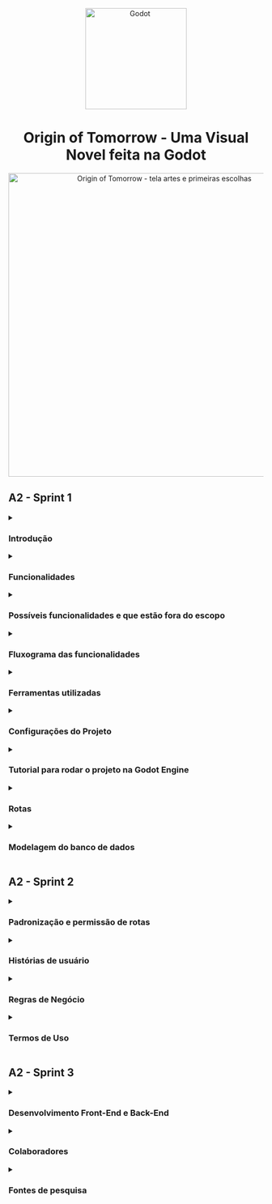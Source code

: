 <p align="center">
	<img width="200" alt="Godot" src="https://upload.wikimedia.org/wikipedia/commons/thumb/6/6a/Godot_icon.svg/2048px-Godot_icon.svg.png">
</p>

<h1 align="center">Origin of Tomorrow - Uma Visual Novel feita na Godot</h1>

<p align="center">
	<img width="600" 
		alt="Origin of Tomorrow - tela artes e primeiras escolhas"
		src="https://i.imgur.com/wADTXCi.png">
</p>

## A2 - Sprint 1

<details> 
	<summary><h3>Introdução</h3></summary>

<p>Projeto realizado como parte da grade curricular da disciplina de Engenharia de Conhecimento, ministrado no curso de <a href="https://to.catolica.edu.br/portal/curso/engenharia-de-software/">Engenharia de Software</a> do <a href="https://to.catolica.edu.br">Centro Universitário Católica do Tocantins</a>.</p>

<p>O principal objetivo do trabalho  é a implementação dos conceitos de Banco de Dados numa aplicação. No caso do nosso grupo, escolhemos fazer a implementação a partir de um jogo de texto Visual Novel, com o objetivo de alimentar o banco de dados com informações do usuário.</p>


<p>Visual novel é um gênero de jogo focado em leituras de textos, cuja suas decisões afetam o rumo da história. O sistema terá como proposta utilizar um sistema de bancos de dados par analisar as decisões dos jogadores para comparar os caminhos traçados por cada um ao decorrer da história.</p>

<p>Como base para o trabalho, partiu-se dos conceitos de interação e escolhas nos adventures criados pela empresa <a href="https://telltale.com/">Telltale Games</a>, responsáveis por jogos como <a href="https://store.steampowered.com/app/1449690/The_Walking_Dead_The_Telltale_Definitive_Series/">The Walking Dead </a>, <a href="https://store.steampowered.com/app/250320/The_Wolf_Among_Us/">The Wolf Among Us</a> e <a href="https://store.steampowered.com/app/498240/Batman__The_Telltale_Series/">The Batman Telltale series</a>.</p>
</details>

<details>
	<summary><h3>Funcionalidades</h3></summary>

<ol>
	<li>Implementação do Firebase como aplicação de gerenciamento de dados e informações emitidas pela aplicação;</li>
	<li>Sistema de diálogo, cujo os jogadores terão a possibilidade de ler a narrativa e as fala dos personagens durante a história por intermédio de uma caixa de diálogo;</li>
	<li>Sistemas de decisões que serão armazenadas no Banco de Dados e mostradas como estátisticas para o jogador ao final do jogo, demonstrando o seu  desempenho e progressão comparadas aos outros jogadores;</li>
	<li>História voltada ao universo dos jogos eletrônicos, tendo alguns mini-games como interação e progresso da história;</li>
	<li>Galeria de pixel-arts dos desenhos criados pelo artista do projeto. Estas artes serão desbloqueadas pelo jogador à medida em que ele vai avançando durante a história;</li>
	<li>Sons e efeitos sonoros para maior imersão do jogador;</li>
	<li>Sistemas de criação de perfis do usuário/jogador, delimitando preferências e escolhas pessoais determinadas que podem aparecer/afetar a história ao decorrer do jogo.</li>
</ol>
</details>

<details>
	<summary><h3>Possíveis funcionalidades e que estão fora do escopo</h3></summary>
<ol>
	<li>Portabilidade da aplicação para dispositivos móveis e consoles de videogame.</li>
	<li>Sub-aplicação móvel para votação. Voltada para espectadores que estão assistindo a transmissão e estão buscando interação com o streamer favorito.</li>
	<li>Sistemas de criação de perfis do usuário/jogador, delimitando preferências e escolhas pessoais determinadas que podem aparecer/afetar a história ao decorrer do jogo. A implementação da funcionalidade pode ser feita como base a interação proposta no ínicio do jogo Silent Hill Shattered Memories. Check-list da personalidade do jogador, mudando alguns elementos e personagens da história</li>
</ol>
</details>

<details>
	<summary><h3>Fluxograma das funcionalidades</h3></summary>

<p>Primeiro, o jogador terá como tela inicial de registro e login do jogo, fazendo a comunicação entre aplicação e banco de dados/servidor Firebase. Estas informações serão armazenadas no banco de dados, criando uma identificação/chave primária própria. Existe um cenário/interação para verificação se os dados dos usuários estiverem corretos.</p>

<ul>
	<li>Caso o email já esteja cadastrado, o jogador já pode pular para tela de login e digitar os seus dados;</li>
	<ul>
		<li>Se os dados estiverem corretos, vai aparecer uma mensagem de login bem sucedido, avançando para o menu do jogo;</li> 
		<li>Caso os dados não estiverem corretos, vai aparecer uma mensagem de erro do usuário ou senha digitada incorretamente, solicitando novamente a autenticação.</li>
	</ul>
</ul>

<br> 

<p align="center">
	<img width="600"
		alt="Fluxograma da página de login"
		src="https://i.imgur.com/cQPXj1B.png">
		<br>Fluxograma da página de login e senha
</p>

<p>Segundo, o jogador interage com as escolhas estipuladas do jogo. Ao fazer isso, cada uma dessas escolhas terá uma saída  ou rumo diferente para a história. Podem ser diálogos e interações com os personagens diferentes do habitual ou segmento da história. Exemplo: determinado personagem pode morrer ou continuar na narrativa, desempenhando outro papel. Diante disso, cada uma dessas escolhas e caminhos serão armazenadas no banco de Dados, diferenciando cada uma dessas rotas selecionadas pelo jogador. Ao final do jogo, o jogador terá uma tela de estatísticas, comparando o seu desempenho com outros jogadores.</p>
 
<p>Exemplo: </p>

<ul>
	<li>O jogador A traçou o caminho X.</li> 
	<ul>
		<li>Porcentagem de jogadores que seguiram este caminho 56%.</li>
	</ul> 
	<li>Outros jogadores que seguiram o caminho Y.</li>
	<ul>
		<li>Porcentagem: 44%</li>
	</ul>
</ul> 

<p>Vale ressaltar que, as escolhas principais, ao decorrer da trama, serão apresentadas nas estatísticas, para entender como funciona o sistema por parte do jogador e quais interações futuras podem ser possíveis para acessar os outros finais do jogo.</p>

<br>

<p align="center">
	<img width="600"
		alt="Exemplificação do sistema de escolhas do jogo, por intermédio de condicionais/nested condicionais"
		src="https://i.imgur.com/CD905bI.png">
		<br>Exemplificação do sistema de escolhas do jogo
</p>

</details>

<details>
	<summary><h3>Ferramentas utilizadas</h3></summary>

1. [Godot](https://godotengine.org/) é um motor de jogo de código aberto, publicado utilizando a licença MIT e desenvolvido pela sua própria comunidade. Seu design é inovador, utilizando um sistema de nódulos e de cena, dando flexibilidade para o desenvolvedor criar qualquer coisa. Pode ser usada em qualquer plataforma de desenvolvimento moderno, tendo a engine suporte para os sistemas operacionais Linux, MacOs, Windows Android. 

2. [Dialogic](https://github.com/coppolaemilio/dialogic) é uma extensão da Godot responsável em facilitar a adição de diálogos no seu jogo. Ela é uma aplicação feita dentro da própria, tendo como base ferramentas com interface gráfica para organização de diálogos dentro do jogo. 

3. [Krita](https://krita.org/en/) é uma ferramenta de criação de ilustrações, concept art, histórias em quadrinhos, pinturas digitais e animações, também podendo ser usado como um programa de retoques e manipulação de fotografia, conversor de formatos, suportando vários modelos de cores e pintura HDR. 

4. [Firebase](https://firebase.google.com/?hl=pt) é um conjunto de serviços de hospedagem para qualquer tipo de aplicativo. Oferece hospedagem NoSQL e em tempo real de bancos de dados, conteúdo, autenticação social e notificações, ou serviços, como um servidor de comunicação em tempo real.

5. [Fruity Loop Studio](https://www.image-line.com/fl-studio/) é uma estação de trabalho de áudio digital desenvolvido pela empresa belga Image-Line. Atualmente é um dos softwares mais usados em produções musicais no mundo, ficando em 4° lugar com 13.63%. Em 2018 foi considerado o melhor DAW do ano pelo IDMA.

6. [Obs Studio](https://obsproject.com/pt-br/download) é uma suíte de software livre e de código aberto para gravação e transmissão ao vivo. Escrito em C e C++, o OBS fornece captura de fonte e dispositivo em tempo real, composição de cena, codificação, gravação e transmissão. A transmissão de dados é feita principalmente através do RTMP (Real Time Messaging Protocol) e pode ser enviada para qualquer destino de suporte RTMP, incluindo muitas predefinições para sites de streaming, como YouTube, Instagram, Twitch e Facebook.

</details>

<details>
	<summary><h3>Configurações do Projeto</h3></summary>

<p>Origin of Tomorrow pode ser executado em diversos sistemas como Windows, Linux e até mesmo em <strong> navegadores de internet</strong>. </p>

Binários compilados podem ser baixados na página de [releases do GitHub](https://github.com/gabriel-aires09/origintomorow/releases). Necessário apenas descompactar os arquivos e rodar diretamente no sistema. O executável e o arquivo de extensão .pck devem estar localizados no mesmo diretório. Sem isso, o jogo não será executado.

Quanto ao uso da aplicação em <strong>navegadores</strong>, você pode acessar ao jogo por meio deste link: [Github Pages](https://gabriel-aires09.github.io/origintomorow/). Criamos uma branch própria hospedada no Github Pages para acesso e conhecimentos das pessoas que tenham interesse em acessar ao jogo. Todos os novos recursos, mecânicas e funcionalidades serão também atualizadas neste link. Nossa intenção é apresentar nossas ideias, de maneira acessível, para outras pessoas interessadas no projeto.

Os arquivos do código fonte podem ser executados utilizando a própria engine [Godot](https://godotengine.org/). Necessário apenas a [importação dos arquivos do projeto](https://docs.godotengine.org/en/latest/tutorials/editor/project_manager.html#opening-and-importing-projects), abrir e apertar o botão play ao canto da tela da interface gráfica da Godot engine. 

</details>

<details>
	<summary><h3>Tutorial para rodar o projeto na Godot Engine</h3></summary>

Abaixo, o tutorial passo a passo:

Abra o aplicativo da Godot. A primeira inicialização irá pedir para adicionar assets. É opcional, mas recomendamos apertar o botão Cancel/Cancelar.

#### 1. Na tela de gerenciamento de projetos, aperte o botão Import

#### 2. Selecione o arquivo "project.godot" na janela Open a File/Abrir Arquivo

#### 3. Na janela de importar arquivo, selecione a opção Import & Edit

#### 4. Ao canto da tela da Godot Engine, aperte o ícone play.

#### 5. A cena principal será inicializada, juntamente com as demais

https://user-images.githubusercontent.com/90778217/195465148-2cbacfbf-9149-4709-bafb-80ddd5c36f2d.mp4


### Tutorial para rodar o projeto no Visual Studio Code

Caso você tenha interesse em conferir a versão para navegadores e acessar/editar o código fonte, faça o download da versão HTML + Javascript na página de [releases](https://github.com/gabriel-aires09/origintomorow/releases/tag/v0.1b). Baixe o arquivo [Origin_of_Tomorrow_Browser.zip](https://github.com/gabriel-aires09/origintomorow/releases/download/v0.1b/Origin_of_Tomorrow_Browser.zip). Caso tenha interesse em rodar aplicação para verificar as modificações, baixe a extensão Live Server do Visual Studio Code. 

Abaixo, um pequeno tutorial em vídeo de como pode ser feito este procedimento.

https://user-images.githubusercontent.com/90778217/195740843-746e6f9d-6960-4bfd-9436-a5dfde40e185.mp4

</details>


<details> 
	<summary><h3>Rotas</h3></summary>

<p align="left">
	<img width="1506" height="334"
		alt="Fluxograma do Firebase e escolhas do jogo"
		src="https://i.imgur.com/Y1s0nMq.png">
</p>
<p align="center">Fluxograma Geral das funcionalidades da aplicação</p>

Ao acessar o jogo, o jogador irá se deparar com uma tela apresentando as opções de login e cadastro, onde os dados cadastrados pelo usuário serão armazenados no banco de dados em nuvem. O cadastro ocorre dentro do próprio jogo, assim como o login, que quando efetuado, o menu inicial é apresentado, exibindo ao usuário as opções de start, galeria e quit, cuja opção start possui função de iniciar jogo.

Cada escolha a qual o jogador selecionar será armazenada no firebase, sendo enviada novamente ao jogador ao final dos capítulos em forma de estatísticas, juntamente com as outros jogadores, sendo exibidas de forma comparativa. As médias a serem exibidas são geradas através da média de escolhas feitas por todos os jogadores. Quando acessada, a galeria exibe todas as artes do jogo, que são mostradas em forma de listas, sendo armazenadas localmente, cujo desbloqueio de imagens, ocorre através do avanço na história ou rota escolhida. 

Abaixo, as rotas/caminhos de acesso que podem ser acessadas aos jogadores neste primeiro protótipo. Os vídeos são interessantes para exemplificar como o sistemas de escolhas serão desenvolvimentosao decorrer do projeto. A primeira e a segunda escolha muda as interações/diálogos entre personagens, como também os sentimentos expressados entre eles - o avatar da personagem Sabrina muda, podendo ficar triste, feliz ou apático, a depender das escolhas geradas pelo jogador. No futuro, os integrantes pretendem criar uma espécie de sistema de pontos de sentimentos que serão exibidas como estatísticas ao final do jogo, conforme consta ao final do vídeo. 
	
### Rota 1 - Primeira escolha do jogo

https://user-images.githubusercontent.com/90778217/195460870-dfe8cddc-d4d2-4802-9faf-dcbda5428594.mp4


## Rota 2 - Segunda escolha do jogo

https://user-images.githubusercontent.com/90778217/195461271-6ae0ad93-40db-4643-a9cb-fe39b158ae0d.mp4

</details>


<details>
	<summary><h3>Modelagem do banco de dados</h3></summary>

Diante das funcionalidades e sistemas utilizados para o nosso projeto, optamos por um gerenciamento de banco de dados não relacional (NoSQL). Primeiramente, o motivo para utilizar esta estrutura de banco de dados é a sua característica de mutabilidade durante o processo de desenvolvimento da aplicação. Queremos, na medida que surgem novas ideias entre os integrantes do projeto, modificar a manipulação dos dados na nossa aplicação, não necessariamente atendendo uma estrutura pré-definida. Segundo, adotamos o Firebase como aplicação principal para o gerenciamento de dados e informações do nosso jogo. Percebemos que, ao analisar o contexto e, pelo tempo exigido para desenvolvimento da aplicação, o melhor caminho a ser seguido seria a utilização do Firebase, principalmente por causa da facilidade de implementação e praticidade de utilização na nossa aplicação. Terceiro, porque a nossa própria orientadora apresentou como uma das ferramentas que podem ser utilizadas durante o processo de desenvolvimento. :smile:

Abaixo, o modelo lógico estruturado do nosso banco de dados, como também a representação de tabelas do Dialogic repassadas para o RealTime Database e o gerenciamento de emails/cadastros registrados no Firebase para teste da aplicação.

<p align="center">
	  <img width="600"
	       alt="Fluxograma do modelo lógico"
	       src="https://i.imgur.com/HKGmoh8.png">
	       <br>Fluxograma do modelo lógico do banco de dados
</p>

<p align="center">
	<img width="600"
		alt="Representação das escolhas do jogador no Firebase"
		src="https://i.imgur.com/q2L1JAo.jpg"
		<br><br>Representação das escolhas feitas do jogador, mostrando chave primária e os objetos/propriedades definidas. Algumas das escolhas serão armazenadas por aqui.
</p>

<p align="center">
	<img width="600"
		alt="Usuários cadastrados no jogo e registrados no Firebase"
		src="https://i.imgur.com/y7Y2Kz0.png"
		<br><br>Página de autenticação do Firebase, demonstrando os usuários cadastrados e registrados no banco de dados
</p>

<p align="center">
	<img width="600"
		alt="Estrutura da tabela da timeline criada pela Dialogic"
		src="https://i.imgur.com/o8ww56j.png"
		<br><br>Estrutura da tabela do arquivo .json criado pelo Dialogic. 
</p>

</details>

## A2 - Sprint 2

<details>
<summary><h3>Padronização e permissão de rotas</h3></summary>

Não há diferentes tipos de usuários, sendo que as rotas serão igualmente distribuídas. Quando o usuário se registra, seus dados são salvos na nuvem juntamente com um token gerado pelo Firebase, cuja utilização se dará na autenticação de usuário. O jogo apresenta as seguintes rotas: 
### Iniciar
Sendo a primeira rota a qual o usuário utitizará, ele terá acesso ao conteúdo jogável


<h3 align="center">{Main}/{Register{token_criado}}/{Login{token_autenticado}}/{Menu}/{Supercene{dialogic}} </h3>


Após ela, o usuário frequentemente passará pela seguinte rota:


<h3 align="center">{Main}/{Login{token_autenticado}}/{Menu}/{Supercene{dialogic}}</h3>

</details>

<details>
	<summary><h3>Histórias de usuário</h3></summary>

#### US01 - Registro

Eu, como jogador, desejo registrar uma conta no sistema, para que eu possa ter acesso ao jogo.

<strong>Cenário 1: Primeiro registro no jogo</strong>
- Dado que o usuário não tenha uma conta
	- E queira iniciar o jogo
- Quando ele selecionar o opção registro
	- E preenche os dados email, senha, confirmar senha. 
- Então, o sistema retorna uma confirmação
 	- E o jogador é levado para a tela inicial

<strong>Cenário 2: Usuário já cadastrado no sistema</strong>
- Dado que usuário tenha uma conta
	- E queira registrar, utilizando o mesmo login e senha já armazenado no banco de dados da aplicação
- Quando ela tentar registrar no sistema
- Então, vai aparecer uma mensagem de email e usuário já cadastrados no sistema 

<strong>Cenário 3: Domínio de email não reconhecido no sistema</strong>
- Dado que o usuário não tenha uma conta
	- E queira registrar para inicializar/testar o jogo
- Quando selecionar a opção registrar
	- E preencher os dados de email
	- E este domínio de email não ser permitido/reconhecido no sistema de banco de dados
- Então o sistema retorna a seguinte mensagem: domínio de email não reconhecido pelo sistema

<strong>Cenário 4: Senha fraca</strong>
- Dado que o usuário estiver preenchendo os dados do cadastro
	- E a senha possuir menos que seis caracteres
	- OU senha sem caracteres especiais como números, símbolos e letras maiúsculas 
- Quando o usuário apertar o botão de registrar
- Então o sistema retorna um erro
	- E pede para o usuário tentar outra senha novamente

#### US02 - Acesso ao sistema, por meio de login (email) e senha

Eu, como jogador, desejo acessar o sistema, para que eu possa retornar o jogo.

<strong>Cenário 1: Usuário já Registrado no sistema</strong>
- Dado que o usuário estiver cadastrado no sistema
- Quando ele digitar seu email de login
	- E sua senha
- Então,  vai aparecer uma mensagem de login bem sucedido
	- E o usuário irá avançar para o menu do jogo

<strong>Cenário 2: Usuário não registrado no sistema</strong>
- Dado que o usuário não estiver cadastrado no sistema
- Quando ele digitar seu email de login
	- E sua senha
- Então, irá aparecer a mensagem de usuário e senha não cadastrados
	- OU usuário e senha digitados incorretamente


<strong>Cenário 3: Senha incorreta</strong>
- Dado que o usuário tenha uma conta registrada
- Quando ele digita seu login e senha
- E sua senha estiver incorreta
- Então, vai aparecer uma mensagem de login bem sucedido
- E o usuário irá avança para o menu do jogo

#### US03 – Sistema de decisões

Eu, como jogador, desejo escolher que escolhas tomar durante a história, para que possa ver como minhas decisões afetaram a história no geral

<strong>Cenário 1: Escolhas ao decorrer da história</strong>
- Dado que o usuário esteja jogando
	- E apareça duas ou mais opções de escolha
- Quando o jogador seleciona uma das duas opções
- Então, a escolha que o jogador tomou será salva
	- E a história do jogo avança de acordo com a opção escolhida
	- E os elementos e personagens podem mudar, a depender do contexto e escolhas apresentadas na história

<strong>Cenário 2: Escolhas que caracterizam o perfil do jogador</strong>
- Dado que o jogador esteja jogando
	- E tenha preenchido o formulário de perfil do jogo
- Quando o jogador avança ao decorrer da história
- Então, os elementos, tais como cor e nome, serão apresentados nos diálogos
	- E novas interações serão apresentadas

#### US04 - Sistema de relacionamento 

Eu, como desenvolvedor, desejo um sistema de relacionamento e pontuação, para que o jogador tenha maior engajamento com os personagens da história.

<strong>Cenário 1:  Sistemas de pontos positivos entre personagens e jogador</strong>
- Dado que existe um sistema de relacionamento entre o jogador e personagens 
- Quando é escolhida uma interação considerada positiva
- Então aumenta os pontos de amizade/empatia com o personagem
	- E o personagem da interação te ajuda durante a  jornada
	- E estes pontos serão adicionado na tela de estatística ao final do jogo

<strong>Cenário 2: Sistemas de pontos negativos entre personagens e jogador</strong>
- Dado que existe um sistema de relacionamento entre o jogador e personagens 
- Quando é escolhida uma interação considerada negativa
- Então diminui os pontos de amizade/empatia com o personagem
	- E o personagem não te ajuda durante a história
	- OU evita contato/conversa com seu personagem
	- E estes pontos serão adicionado na tela de estatística ao final do jogo

<strong>Cenário 3: Sistema de pontos - personagem fora dos padrões de normalidade</strong>
- Dado que existe um sistema de relacionamento entre o jogador e personagens
- Quando é escolhida uma interação considerada negativa 
	- E o personagem goste deste tipo de tratamento
- Então aumenta os pontos de amizade
	- E o personagem da interação te ajuda durante a  jornada
	- OU evita contato/conversa com seu personagem
	- E estes pontos serão adicionado na tela de estatística ao final do jogo

#### US05 - Menu inicial
Eu, como desenvolvedor, desejo criar um menu inicial, para que o usuário possa navegar no jogo. 

<strong>Cenário 1 - Botão Iniciar</strong>
- Dado que existe um botão iniciar
- Quando o usuário aperta este botão
- Então o jogo irá inicializar para o estado de progresso atual do jogador

<strong>Cenário 2 - Botão Galeria</strong>
- Dado que existe o botão galeria no menu inicial do jogo
- Quando o usuário apertar este botão
- Então o jogo irá para outra janela, apresentando uma galeria de artes feitas exclusivamente para o jogo

<strong>Cenário 3 - Botão sair</strong>
- Dado que existe o botão sair presente no menu inicial 
- Quando o usuário aperta este botão
- Então a aplicação é fechada
	- E como também a finalização do seu processo no computador

#### US06 - Galeria

Eu, como desenvolvedor, desejo uma galeria de arte, para que seja acessada/desbloqueada pelo jogador ao decorrer do jogo.

<strong>Cenário 1 - Desbloqueio das artes do jogo</strong>
- Dado que o jogador está em determinada parte da história
- Quando o jogador concluir esta parte
- Então as artes criadas em pixel art como plano de fundo, cenário e personagens serão desbloqueadas
	- E poderão ser acessadas no menu de Galeria do jogo

<strong>Cenário 2 - Jogador quer visualizar a arte do jogo na Galeria</strong>
- Dado que existe um menu de galeria das artes do jogo
	- E o jogo acessou por meio do caminho Menu inicial >> Galeria
	- E estejam disponíveis/liberadas artes do jogo
- Quando o jogador clicar no ícone da arte do jogo
- Então será aberta esta mesma arte em tela cheia

<strong>Cenário 3 - Voltar para o menu de Galeria ao clicar na arte desejada</strong>
- Dado que o jogador está na janela de tela cheia da pixel art
- Quando ele clicar no botão de voltar, no canto superior esquerdo da tela
- Então, o jogador voltará para tela inicial da galeria

<strong>Cenário 4 - Voltar para o menu principal a partir da Galeria</strong>
- Dado que o jogador está na galeria do jogo
- Quando ele clicar no botão voltar na tela de galeria
	- E não estiver aberta qualquer arte do jogo, no modo de tela cheia
- Então o jogador irá voltar para o menu principal do jogo

#### US07 - Estatísticas de caminhos seguidos ao final do jogo

Eu, como usuário, desejo que seja apresentadas estatísticas sobre o meu caminho tomado do jogo, para que eu possa comparar com outros jogadores

<strong>Cenário 1 - Caminho X</strong>
- Dado que existe um determinado caminho X a ser seguido
- Quando o jogador escolhe este caminho, dependendo das escolhas realizadas durante o jogo
	- E ele finaliza o jogo
- Então, é mostrado uma tabela de estatísticas, o número percentual de jogadores que seguiram este caminho. 
	- E este caminho será armazenado no banco de dados 

<strong>Cenário 2 - Caminho Y</strong>
- Dado que existe um determinado caminho Y a ser seguido
- Quando o jogador escolhe este caminho, dependendo das escolhas realizadas durante o jogo
	- E ele finaliza o jogo
- Então, é mostrado uma tabela de estatísticas, o número percentual de jogadores que seguiram este caminho. 
	- E este caminho será armazenado no banco de dados 

#### US08 - Salvar as escolhas dos jogadores

Eu, como desenvolvedor, desejo salvar as escolhas dos jogadores, para que eu possa demonstrar/manipular estas informações no banco de dados.

<strong>Cenário 1 - Salvar escolhas no banco de dados</strong>
- Dado que o jogador está numa tela com duas caixas de diálogo, após a interação com personagem da conversa
- Quando o usuário aperta uma das caixas, utilizando o mouse
- Então, o personagem da interação terá uma resposta
	- E esta resposta será salva no banco de dados
	- E irá criar um token próprio
	- E será computada nas estatísticas de caminhos seguidos pelos jogadores ao final do jogo.

<strong>Cenário 2 - Salvar a pontuação de amizade entre os personagens</strong>
- Dado que o jogador pode interagir com os personagens
	- E cada uma das respostas tem um retorno positivo ou negativo para o sistema de amizade
- Quando o jogador escolhe determinada resposta
- Então, ela irá aumentar o nível de amizade entre o jogador e personagem
	- Ou diminuir o nível de amizade entre jogador e personagem
	- E salvar estas respostas no banco de dados
	- E demonstrar esta pontuação ao final do jogo.

#### US09 -  Mini-game RPG

Eu, como usuário, desejo jogar um mini-game ao estilo RPG, para que eu possa ter mais interação e engajamento com o jogo.

<strong>Cenário 1 - Perfil do usuário</strong>
- Dado que existem perfis para o usuário, delimitando seus gostos
- Quando o usuário loga no jogo
	- E responde algumas das perguntas sobre você no início do jogo
- Então, essas escolhas serão demonstradas em diálogos
	- E interações ao decorrer do jogo. 

#### US 09.01 - Movimentação do personagem

Eu, como usuário, desejo movimentar meu personagem, para que eu possa chegar ao final do game.

<strong>Cenário 1 - Personagem move para esquerda</strong> 
- Dado que o personagem tem a função de movimentação
	- E pode andar para direção esquerda 
- Quando aperto o direcional para esquerda
- Então, o personagem irá se movimentar para esquerda
	- Ou não se locomover, caso existe algum objeto na frente do personagem

<strong>Cenário 2 - Personagem move para direita </strong>
- Dado que o personagem tem a função de movimentação
	- E pode andar para direita 
- Quando aperto o direcional para direita
- Então, o personagem irá se movimentar para direita
	- Ou não se locomover, caso existe algum objeto na frente do personagem

<strong>Cenário 3 - Personagem move para cima</strong>
- Dado que o personagem tem a função de movimentação
	- E pode andar para cima 
- Quando aperto o direcional para cima
- Então, o personagem irá se movimentar para cima
 - Ou não se locomover, caso existe algum objeto na frente do personagem

<strong>Cenário 4 - Personagem move para baixo </strong>
- Dado que o personagem tem a função de movimentação
	- E pode andar para baixo 
- Quando aperto o direcional para baixo
- Então, o personagem irá se movimentar para baixo
	- Ou não se locomover, caso existe algum objeto na frente do personagem

#### US 09.02 - Interações com os personagens 

Eu, como desenvolvedor, desejo a interação entre jogador e NPCs do mapa, para que o jogador tenha envolvimento com o jogo

<strong>Cenário 1 - Conversar com os personagens</strong>
- Dado que existe um personagem no mapa
	- E que esteja na frente do jogador
- Quando o jogador aperta o botão de interação
- Então, abre uma caixa de diálogo, juntamente com o avatar do personagem

<strong>Cenário 2 - Escolhas e interações entre personagens do mapa</strong>
- Dado que o jogador apertou o botão de interação
	- E apareceu a caixa de diálogo, juntamente com o avatar do personagem
- Quando aparece um escolha de respostas durante o diálogo
- Então, o jogador escolha uma das opções de respostas
	- E o personagem responde
	- E o tipo de resposta será diferente, a depender de cada interação

<strong>Cenário 3 - Sistemas pontos de amizade implementados no mini-game de RPG</strong>
- Dado que o jogador interage com os NPCs do jogo
	- E está na frente do personagem
	- E abre a caixa de diálogo
- Quando ele faz determinada escolha
- Então, vai aumentar o sistema de amizade/empatia entre o jogador e personagem
	- Ou vai diminuir o sistema de amizade/empatia entre o jogador e personagem
	- E estas interações com personagens serão salvas no banco de dados 
</details>

<details>
	<summary><h3>Regras de Negócio</h3></summary>

<table>
	<tr>
		<td>Identificador</td>
		<td>OT0001</td>
	</tr>
	<tr>
		<td>Nome</td>
		<td>Registro do usuário</td>
	</tr>
	<tr>
		<td>Módulo</td>
		<td>Firebase</td>
	</tr>
	<tr>
		<td>Data</td>
		<td>24/09/2022</td>
	</tr>
	<tr>
		<td>Autor</td>
		<td>Daniel Vitor</td>
	</tr>
	<tr>
		<td>Data da última alteração</td>
		<td>27/09/2022</td>
	</tr>
	<tr>
		<td>Versão</td>
		<td>0.1b</td>
	</tr>
	<tr>
		<td>Dependências</td>
		<td>OT0002 e OT0003</td>
	</tr>
	<tr>
		<td>Descrição</td>
		<td>Ao iniciar o jogo, o usuário deverá preencher preencher os campos de email/login e senha. Estes dois campos são obrigatórios. O usuário pode sair ao apertar o botão de login.</td>
	<tr>
	<tr>
		<td>Requisitos</td>
		<td>
			<ul>
				<li>A senha deve possuir, no mínimo, 6 caracteres</li>
				<li>A senha deve possuir caracteres especiais, números e letras maiúsculas</li>
				<li>O email a ser cadastrado não pode ter sido usado anteriormente</li>	
			<ul>
		</td>
</table>

<table>
	<tr>
		<td>Identificador</td>
		<td>OT0002</td>
	</tr>
	<tr>
		<td>Nome</td>
		<td>Login do usuário</td>
	</tr>
	<tr>
		<td>Módulo</td>
		<td>Firebase</td>
	</tr>
	<tr>
		<td>Data</td>
		<td>24/09/2022</td>
	</tr>
	<tr>
		<td>Autor</td>
		<td>Daniel Vitor</td>
	</tr>
	<tr>
		<td>Data da última alteração</td>
		<td>27/09/2022</td>
	</tr>
	<tr>
		<td>Versão</td>
		<td>0.1b</td>
	</tr>
	<tr>
		<td>Dependências</td>
		<td>OT0001</td>
	</tr>
	<tr>
		<td>Descrição</td>
		<td>O usuário, após cadastrar suas credenciais no sistema de banco de dados do jogo, ele será transferido para tela de login e senha. Esta tela de login terá o campo para preenchimento do email da senha cadastrada pelo usuário.</td>
	</tr>
	<tr>
		<td>Requisitos</td>
		<td>
			<ul>
				<li>O email já deve estar cadastrado no banco de dados</li>
				<ul>
					<li>Caso o usuário digite um email não registrado, vai aparecer uma mensagem de email e mail não cadastrado no sistema</li>
				</ul>
					<li>A senha deve ser preenchida corretamente</li>
					<ul>
						<li>Caso o usuário erre no preenchimento da senha, vai aparecer a mensagem de senha incorreta</li>
					</ul>
					<li>Se os campos de login e senha estiverem corretos, o jogador irá para tela de menu do jogo.</li>
			</ul>
		</td>
	</tr>
</table>	

<table>
	<tr>
		<td>Identificador</td>
		<td>OT0003</td>
	</tr>
	<tr>
		<td>Nome</td>
		<td>Menu inicial</td>
	</tr>
	<tr>
		<td>Módulo</td>
		<td>Interface</td>
	</tr>
	<tr>
		<td>Data</td>
		<td>24/09/2022</td>
	</tr>
	<tr>
		<td>Autor</td>
		<td>Mateus Citriniti</td>
	</tr>
	<tr>
		<td>Data da última alteração</td>
		<td>27/09/2022</td>
	</tr>
	<tr>
		<td>Versão</td>
		<td>0.1b</td>
	</tr>
	<tr>
		<td>Dependências</td>
		<td>OT0001 e OT0002</td>
	</tr>
	<tr>
		<td>Descrição</td>
		<td>O menu inicial tem a função de ser a tela central do jogo, cujo usuário pode escolher suas configurações de vídeo, som e controles do jogo. Isto é importante, principalmente em computadores com nível de processamento menor. Não apenas as configurações, o menu inicial deve ter a galeria de todas as artes desbloqueadas durante o jogo, como também o menu de sair da aplicação.</td>
	</tr>
	<tr>
		<td>Requisitos</td>
		<td>
			<ul>
				<li>Caso o jogador aperte o botão Iniciar, o jogo vai inicializar. Dependendo do seu processo de salvamento, ele pode iniciar na parte em que o jogador parou.</li>
				<li>Ao apertar o botão Galeria, o jogador será transferido para o menu das artes em pixel-art desbloqueadas e utilizadas durante o jogo</li>
				<li>Quando o jogador apertar o botão sair, ele sairá da aplicação.</li>
			<ul>
		</td>
	</tr>
</table>

<table>
	<tr>
		<td>Identificador</td>
		<td>OT0004</td>
	</tr>
	<tr>
		<td>Nome</td>
		<td>Galeria</td>
	</tr>
	<tr>
		<td>Módulo</td>
		<td>Interface</td>
	</tr>
	<tr>
		<td>Data</td>
		<td>24/09/2022</td>
	</tr>
	<tr>
		<td>Autor</td>
		<td>Mateus Citriniti</td>
	</tr>
	<tr>
		<td>Data da última alteração</td>
		<td>27/09/2022</td>
	</tr>
	<tr>
		<td>Versão</td>
		<td>0.1b</td>
	</tr>
	<tr>
		<td>Dependências</td>
		<td>OT0003 e OT0005</td>
	</tr>
	<tr>
		<td>Descrição</td>
		<td>A Galeria de artes é uma forma de recompensa para os jogadores que investiram no jogo Origin of Tomorrow. É um elemento utilizado em diversos jogos, podendo seus elementos serem desbloqueados em momentos específicos do jogo ou serem apresentados como colecionáveis dentro de fases do jogo.</td>
	<tr>
	<tr>
		<td>Requisitos</td>
		<td>
			<ul>
				<li>Os elementos da galeria serão mostrados apenas se o jogador iniciar uma campanha.</li>
				<li>Cada arte será desbloqueada em momentos específicos dentro do jogo</li>
				<li>Dentro do menu da galeria, irá aparecer uma foto em miniatura, representando cada uma das artes em pixel art elaboradas para o jogo</li>
				<li>Caso o jogador clique em algumas das miniaturas, ele será transferido para outra janela, exibindo a arte em tela cheia.</li>
				<li>Ao apertar o botão voltar, o jogador volta para janela anterior. No caso, a janela de menu da galeria.</li>
				<li>O jogador pode voltar para o menu iniciar, apertando o botão voltar.</li>
			<ul>
		</td>
</table>

<table>
	<tr>
		<td>Identificador</td>
		<td>OT0005</td>
	</tr>
	<tr>
		<td>Nome</td>
		<td>Diálogos do jogo</td>
	</tr>
	<tr>
		<td>Módulo</td>
		<td>Interface e Interação Jogador/Aplicação</td>
	</tr>
	<tr>
		<td>Data</td>
		<td>24/09/2022</td>
	</tr>
	<tr>
		<td>Autor</td>
		<td>Gabriel Oliveira Aires</td>
	</tr>
	<tr>
		<td>Data da última alteração</td>
		<td>27/09/2022</td>
	</tr>
	<tr>
		<td>Versão</td>
		<td>0.1b</td>
	</tr>
	<tr>
		<td>Dependências</td>
		<td>OT0001, OT002, OT0003 e OT0006</td>
	</tr>
	<tr>
		<td>Descrição</td>
		<td>Os diálogos são elementos essenciais de um jogo ao estilo Visual Novel. O gênero é focado, essencialmente, em histórias e interações entre jogadores e personagens.<br>
		Sendo assim, é necessário que sejam apresentadas dentro do contexto da história. Seja para salvar algum personagem ou não, seja para aumentar pontos de amizade/empatia entre os personagens.<br>
		Os diálogos serão apresentados juntamente com as artes do jogo e o avatar de cada um dos personagens, representando seus estados emocionais a partir de suas respostas no jogo. Eles ficarão localizados dentro de uma caixa de texto.</td>
	</tr>
	<tr>
		<td>Requisitos</td>
		<td>
			<ul>
				<li>Para que os diálogos sejam trocados ao decorrer do jogo, o jogador deve apertar qualquer botão do mouse ou tecla do teclado para isso.</li>
				<li>Em determinados momentos, haverá opções de escolhas para o jogador. Para avançar, o jogador deve escolher uma delas. Dependendo da resposta, caminhos e elementos diferentes serão demonstrados</li>
				<li>As escolhas podem afetar a maneira como os personagens tratam você ao decorrer do jogo. </li>
				<li>Quando o jogador customizar seu perfil de usuário, definindo suas preferências (mesmo que estas não sejam verdadeiras), elas serão apresentadas em algum contexto da história.</li>
				<li>Exemplo: Qual sua fruta favorita?</li>
				<ul>
					<li>Resposta: Maçã. Isto será salvo como variável e armazenado no banco de dados.</li>
					<ul>
						<li>Durante o jogo: Hmmm, vamos comer a fruta que você gosta? Que tal uma (variável = maçã)?</li>
				</ul>
			<ul>
		</td>
	</tr>
</table>

<table>
	<tr>
		<td>Identificador</td>
		<td>OT0006</td>
	</tr>
	<tr>
		<td>Nome</td>
		<td>Perfil do jogador</td>
	</tr>
	<tr>
		<td>Módulo</td>
		<td>Interação Jogador/Aplicação e Comunicação banco de dados</td>
	</tr>
	<tr>
		<td>Data</td>
		<td>XXXXXXXXX</td>
	</tr>
	<tr>
		<td>Autor</td>
		<td>Daniel Vitor e Gabriel Oliveira Aires</td>
	</tr>
	<tr>
		<td>Data da última alteração</td>
		<td>XXXXXXXX</td>
	</tr>
	<tr>
		<td>Versão</td>
		<td>0.1b</td>
	</tr>
	<tr>
		<td>Dependências</td>
		<td> OT0001, OT002, OT0005 e OT0006</td>
	</tr>
	<tr>
		<td>Descrição</td>
		<td>Ao iniciar a aplicação, o jogador terá a oportunidade de personalizar seu perfil. Este perfil terá algumas perguntas sobre o perfil do jogador. Vale ressaltar que nenhum tipo de pergunta pessoal ou do âmbito extremamente privado do indivíduo como sexualidade e etnia serão impostas neste questionário. No máximo, perguntas voltadas para o âmbito geral como nome de música, cor, filme ou comida favorita.</td>
	</tr>
	<tr>
		<td>Requisitos</td>
		<td>
			<ul>
				<li>Neste módulo, é necessário que o jogador esteja cadastrado e logado no sistema. Ao apertar o botão iniciar, dentro do menu inicial do jogo, será exibido uma nova janela. Esta janela conterá um pequeno questionário a respeito do jogador, podendo este questionário ser predeterminado ou não</li>
				<li>Ao fazer sua escolha, em alguns contextos serão apresentados características do perfil do jogador.</li>
				<ul>
					<li>Qual é a sua cor favorita?</li>
					<li>Diálogo do personagem: Que tal você vestir essa camisa na cor x. Eu sei que é a sua cor favorita!</li>
				</ul>
				<li>Estas variáveis serão apresentadas em negritos e com cor destacada, conforme exemplo abaixo.</li>
				<ul>
					<li>Branco</li>
				</ul>
				<li>Será uma forma de lembrar a escolha/definição de perfil feita pelo jogador.</li> 
			</ul>
		</td>
	</tr>
</table>

<table>
	<tr>
		<td>Identificador</td>
		<td>OT0007</td>
	</tr>
	<tr>
		<td>Nome</td>
		<td>Escolhas</td>
	</tr>
	<tr>
		<td>Módulo</td>
		<td>Interação Jogador e armazenamento de informações no Firebase</td>
	</tr>
	<tr>
		<td>Data</td>
		<td>XXXXX</td>
	</tr>
	<tr>
		<td>Autor</td>
		<td>Daniel Vitor, Gabriel Aires, Jonathan Rodrigues e Mateus Citriniti</td>
	</tr>
	<tr>
		<td>Data da última alteração</td>
		<td>XXXXXX</td>
	</tr>
	<tr>
		<td>Versão</td>
		<td>0.1b</td>
	</tr>
	<tr>
		<td>Dependências</td>
		<td>OT0001, OT0002, OT0003, OT0004, OT0005 e OT0006</td>
	</tr>
	<tr>
		<td>Descrição</td>
		<td>Como todo bom jogo do gênero Visual Novel, ao decorrer da campanha haverá escolhas que irão afetar o progresso da história. Sendo assim, caso você siga para o caminho A, diversos elementos e até personagens podem mudar. Caso você siga para caminho B, outros objetos serão apresentados e personagens também. Dependendo das escolhas morais desencadeadas durante o jogo, personagens podem morrer e a história seguirá seu ritmo mesmo assim.
		<br>
Buscamos como fonte de inspiração obras da empresa Telltale Games. Tanto que a implementação das escolhas para serem armazenadas, dentro de um banco de dados e apresentadas ao final da jornada do jogador, tem a sua origem em jogos como The Walking Dead e Batman.</td>
	</tr>
	<tr>
		<td>Requisitos</td>
		<td>
			<ul>
				<li>Caso o jogador faça determinada escolha para caminho A, a história caminhará para caminho X. Caso o jogador faça escolha para caminho B, a história seguirá para caminho Y. Conforme dito anteriormente, cada uma das escolhas irá apresentar novas experiências narrativas ao jogador. </li>
				<li>As escolhas serão armazenadas no banco de dados e apresentadas ao jogador ao final do jogo, apresentando uma tela de estatísticas com desempenho e caminhos tomados pelo jogador.</li>
				<li>Exemplo: O jogador seguiu na história do jogo, realizando suas escolhas morais e de interação com o personagem. </li>
				<li>O caminho traçado é X:</li>
				<ul>
					<li>Porcentagem de jogadores que escolheram este caminho é igual 44%</li>
				</ul>
				<li>Outros jogadores traçaram o caminho Y:</li>
				<ul>
					<li>Porcentagem de jogadores que escolheram este caminho é igual a 56%</li>
				</ul>
			</ul>
		</td>
	</tr>
</table>

<table>
	<tr>
		<td>Identificador</td>
		<td>OT0008</td>
	</tr>
	<tr>
		<td>Nome</td>
		<td>Mini-game RPG</td>
	</tr>
	<tr>
		<td>Módulo</td>
		<td>Interação e maior engajamento jogador/aplicação</td>
	</tr>
	<tr>
		<td>Data</td>
		<td>XXXXX</td>
	</tr>
	<tr>
		<td>Autor</td>
		<td>Gabriel Aires, Jonathan Rodrigues e Mateus Citriniti</td>
	</tr>
	<tr>
		<td>Data da última alteração</td>
		<td>XXXXXX</td>
	</tr>
	<tr>
		<td>Versão</td>
		<td>0.1b</td>
	</tr>
	<tr>
		<td>Dependências</td>
		<td>OT0001, OT0002, OT0003, OT0004, OT0005, OT0006 e OT0007</td>
	</tr>
	<tr>
		<td>Descrição</td>
		<td>O sistema de perfil do jogador, como também o sistema de pontos são funcionalidades conectadas, seguindo princípios de Role-Playing Game, comumente empregados em diversos títulos atuais, sendo uma tendência para quase todos os gêneros de jogos existentes. Filmes como Jogador Número Um e animações japonesas do gênero Isekai apresentam estes conceitos para o público em geral.<br>
		De qualquer forma, em determinado momento da história, a forma como o jogo está sendo apresentado para o jogador será modificada.</td>
	</tr>
	<tr>
		<td>Requisitos</td>
		<td>
			<ul>
				<li>Primeiramente, a perspectiva será isométrica. Os personagens serão apresentados em sprites com cabeça gigante e corpo pequeno. Remete visualmente aos jogos de Role-Playing Game do antigo Super Nintendo, videogame extremamente influente e importante da empresa japonesa Nintendo. </li>
				<li>Os sprites dos jogadores poderão se mover em quatro sentidos, respectivamente: cima, baixo, direita e esquerda.</li>
				<li>Ao se deparar com algum objeto ou personagem na frente do jogador, o algoritmo de colisão será acionado e o personagem controlável vai parar de movimentar.</li>
				<li>O personagem controlável não pode ultrapassar os objetos, devendo ficar imóvel, apenas acionando a animação de movimentação.</li>
				<li>Haverá um mapa para ser explorado pelo jogador, tendo objetos, elementos arquitetônicos, vegetação, florestas e personagens para interação.</li>
				<li>Os personagens para interação terão os sistemas de diálogos e escolhas estipulados anteriormente. Vale ressaltar que o sistema de perfis e sistema de pontos de empatia/amizade estarão vigentes neste modo.</ul>
			</ul>
		</td>
	</tr>
</table>

</details>
	
<details>
	<summary><h3>Termos de Uso</h3></summary>

Os termos deste contrato (“Termos de Uso”) regem o relacionamento entre você e os colaboradores, pessoas físicas com sede em Palmas/Tocantins.

Antes de acessar ou utilizar o jogo, você deve concordar com os Termos de Uso. É necessário que você crie uma conta no jogo, sendo que dessa forma, você declara ter 16 anos de idade ou mais. Caso tenha de 16 a 17 anos, você declara que seus responsáveis legais estão de acordo com os termos de uso presentes no documento.

Ao instalar e jogar Origin of Tomorrow, você estará de acordo com estes termos de uso. Se não estiver de acordo com estes termos de uso, não instale ou jogue o jogo.

Caso você não concorde com as atualizações do termo de uso, ou de qualquer outra política presente neste documento, sua licença para utilizar o jogo cessará, e você deverá interromper o uso do jogo imediatamente.

### Concessão de Licença Limitada para Uso do Jogo

Levando em conta a sua concordância com os presentes Termos de Uso, concebemos a você uma licença não exclusiva, intransferível, não sublicenciável, revogável e limitada para o acesso e uso do jogo para seus fins de entretenimento. Você concorda em não usar o jogo para nenhuma outra finalidade.
Não é permitida a venda, compra, aluguel ou doação da sua conta, nem criar dados falsos. Você não poderá jogar caso já tenha sido banido anteriormente. Sua conta serve apenas para fins não comerciais.
Você não está permitido a jogar caso tenha menos de 16 anos. O uso do seu cartão de crédito ou outros instrumentos de pagamento por menores, são responsabilidade sua.

### Dados de Acesso e sua Conta

Será solicitado que você escolha um e-mail e senha para sua conta. Essa conta não deve ser compartilhada, e nem pode ser acessada por outras pessoas. Caso desconfie ou tome conhecimento que sua conta está sendo acessada indevidamente, notifique as equipes através do github e altere os seus dados de acesso. Você é o único responsável pela manutenção da confidencialidade dos Dados de Acesso e será responsável por todos os usos dos Dados de Acesso autorizados ou não por você. Você é responsável por tudo que acontece por meio da sua Conta.

### Propriedade

### Jogo

Todos os direitos sobre o jogo são de propriedade dos colaboradores do github (Gabriel Aires, Mateus Citriniti, Jonathan Rodrigues; Daniel Vitor).

### Contas

Não obstante disposições em contrário aqui expressas, você reconhece e concorda que não terá propriedade ou outros direitos de propriedade sobre a conta, e você reconhece e concorda ainda que todos os direitos sobre a conta são e serão sempre de propriedade e para o benefício dos colaboradores do github (Gabriel Aires, Mateus Citriniti, Jonathan Rodrigues; Daniel Vitor).

### Uso da imagem do Usuário

Ao jogar Origin of Tomorrow, você autoriza a divulgação da sua imagem e nome para materiais de divulgação do jogo. Neste caso, você autoriza, expressa ser sua vontade e declara sua autorização pelo uso supramencionado. Tendo conhecimento disso, qualquer reclamação referente ao ponto mencionado acima se torna inviável. A autorização é concedida a título gratuito, abrangendo o uso da imagem em todo o território nacional.
	Essa autorização pode ser revogada a qualquer momento por você, porém, seu uso do jogo deve cessar imediatamente para que os colaboradores possam então tomar as devidas providências.

### Sua licença para o jogo Origin of Tomorrow

Por este documento, você concede aos colaboradores (Gabriel Aires, Mateus Citriniti, Jonathan Rodrigues; Daniel Vitor), uma licença irrevogável, perpétua, transferível, integralmente paga e sem quaisquer tipo de custos e o direito de usar e praticar, de qualquer forma, seus Conteúdo de Usuário.

### Atualizações do jogo

Você compreende que o jogo está em constante evolução. Os colaboradores podem requerer que você aceite atualizações do jogo instalado em seu computador. Você reconhece  e concorda que o jogo pode ser atualizado assim que necessário. Caso seja necessário, você deverá atualizar outros softwares relacioandos para o funcionamento adequado do jogo.

### Limitação de Responsabilidade

Os colaboradores não são responsáveis por danos indiretos, incidentais, consequentes, especiais, punitivos ou similares.

### Lei
Você concorda que todas as disputas entre você e os colaboradores serão regidas pelas leis do Brasil, desconsiderando-se disposições de conflitos de lei.

### Proteção de Dados
Os colaboradores são os únicos responsáveis pela segurança dos dados e informações disponibilizados pelos usuários, obriando-se os colaboradores:

1. Tratar e usar os dados pessoais nos termos legalmente permitidos recolhendo, conservando, registando, organizando, consultando ou transmitindo os mesmos, apenas e somente nos casos em que o seu usuário tenha dado o consentimento.

2. Tratar os dados de modo compatível com as finalidades para os quais tenham sido recolhidos;

3. Conservar os dados apenas durante o período contratual e durante o período necessário à prossecução das finalidades da recolha ou do tratamento posterior, garantindo a sua confidencialidade;

4. Informar imediatamente ao Usuário, devendo prestar toda a colaboração necessária a qualquer investigação que venha a ser realizada, caso exista alguma quebra de segurança, ou suspeita da mesma, independentemente de colocar ou não em causa a segurança e integridade dos Dados Pessoais;

5. Assegurar que os respetivos colaboradores ou os prestadores de serviços externos contratados pelos colaboradores, que venham a ter acesso a dados pessoais dos Usuários no contexto do APP cumprem as disposições legais aplicáveis em matéria de proteção de dados pessoais, designadamente, não cedendo ou divulgando tais dados pessoais a terceiros, nem deles fazendo uso para quaisquer fins que não os estritamente consentidos pelos respectivos Usuários ou, se aplicável, ser o seu processamento objeto de notificação ou de pedido de autorização à Comissão Nacional de Proteção de Dados.

</details>

## A2 - Sprint 3

<details>
	<summary><h3>Desenvolvimento Front-End e Back-End</h3></summary>

### Front-end

Durante esta sprint, os integrantes focaram no aperfeiçoamento do protótipo original. Neste sentido, buscamos formas de implementação das histórias de usuários criadas durante a Sprint 2. Houve a necessidade de um novo gerenciamento das tarefas entre os integrantes, pois era notório a sobrecarga e cansaço de alguns componentes do projeto de ficarem encarregados de apenas uma função. Principalmente, referente a implementação do Firebase dentro da nossa aplicação. 
	
#### Movimentação
	
Utilizando a Godot Engine, juntamente com as ferramentas Krita e Aseprite, fizemos animações da personagem Sabrina e sua movimentação, conforme US09.01. O maior desafio foi tentar, organicamente, estabelecer a animação <strong>idle</strong> da personagem em quatro posições diferentes: esquerda, direita, cima e baixo. Felizmente, conseguimos entender como seria a sua implementação e a utilização das coordenadas (x, y), dentro da função que deveriam ser passadas, por intermédio da linguagem GDScript. Abaixo, o resultado do nosso esforço. 

https://user-images.githubusercontent.com/90778217/201501700-f48df235-321b-457e-8233-008e1cb30acf.mp4
	
#### Interação objetos e NPC

Aproveitando o bom resultado da implementação da movimentação do personagem, quando o jogo mudar para perspectiva RPG, conseguimos colocar um sistema de colisão que serão acionadas após o jogador chegar perto em determinados objetos. Um ponto de interrogação irá aparecer na tela, indicando como ponto de interesse e interação ao jogador. Abaixo, o funcionamento desta implementação.
	
https://user-images.githubusercontent.com/90778217/201501920-875e55bb-b29a-4c01-9137-688572aa505f.mp4
	
#### Melhorias na interface gráfica do projeto original
	
Com o intuito de cumprir os prazos estipulados nesta Sprint 3, os integrantes melhoraram as caixas de diálogo do jogo, fontes, menu inicial e Galeria. Futuramente, pensamos em colocar uma animação inicial da personagem Sabrina, como também efeito parallax nas nuvens do menu inicial. Interessante observar o aprimorament do uso do Dialogic durante o desenvolvimento do projeto.

<p align="center">
	<img width="600"
		alt="Nova caixa de diálogo e escolhas"
		src="https://i.imgur.com/QfwM4G3.png"
		<br><br>Criação de uma nova caixa de diálogo e de escolhas, utilizando Aseprite. 
</p>
	
<p align="center">
	<img width="600"
		alt="Novo menu do Jogo"
		src="https://i.imgur.com/PI8fVGH.png"
		<br><br>Criação do novo menu do jogo, utilizando Krita. Futuramente, terá animações.
</p>

<p align="center">
	<img width="600"
		alt="Novo menu do Jogo"
		src="https://i.imgur.com/7aHyCDk.png"
		<br><br>Criação do novo menu do jogo, utilizando Krita. Futuramente, terá animações.
</p>
	
### Back-end

#### Salvar as escolhas dos jogadores no Firebase

Conforme a US08, uma das propostas do nosso jogo é salvar as escolhas geradas pelo usuário dentro do banco de dados escolhidos para manipulação das informações dos jogadores. Depois de muita luta e pesquisa, conseguimos fazer funcionar a implementação inicial desta funcionalidade. Inicialmente, pensamos utilizar o recurso get_scene para criar diversas cenas e a partir delas, armazenar as escolhas do jogador. Felizmente, após alguns testes e pesquisas, conseguimos armazenar as escolhas do usuário utilizando sinais, umas das funcionalidades da engine Godot. Abaixo, o código elaborado pelos integrantes. 

```gdscript
var dialog = Dialogic.start("ConversaTrue")
    add_child(dialog)
    dialog.connect('dialogic_signal', self, "dialogic_signal_event")
    dialog.connect('dialogic_signal', self, "dialogic_signal_event")
função dialogic_signal_event
func dialogic_signal_event(param):
    if param == 'get_choice':
        print("siiiiiii")
        choice1.text = "Resposta sarcastica"
        profile.choice1 = { "stringValue": choice1.text}
        match new_profile:
            true:
                Firebase.save_document("users?documentId=%s" % Firebase.user_info.id, profile, http)

            false:
                Firebase.update_document("users/%s" % Firebase.user_info.id, profile, http)
        information_sent = true
    if param == 'get_choice2':
        print("Faz o L")
        choice1.text = "Resposta neutra"
        profile.choice1 = { "stringValue": choice1.text}
        match new_profile:
            true:
                Firebase.save_document("users?documentId=%s" % Firebase.user_info.id, profile, http)

            false:
                Firebase.update_document("users/%s" % Firebase.user_info.id, profile, http)
        information_sent = true
```

</details>

<details>
	<summary><h3>Colaboradores</h3></summary>
	

<br>

<p align="left">
	<img width="100"
	     	align="left"
		alt="Daniel"
		src="https://i.imgur.com/qeJnyNH.png"
		<br><br>
		Meu nome é Daniel Vitor. Tenho 18 anos e estou cursando Engenharia de Software no Centro Universitário Católica do Tocantins. Tenho como paixões programar e me aprimorar como pessoa.
		<br><strong>Integração com Firebase e Ideias</strong>
</p>

<br>

<p align="left">
	<img width="100"
	     	align="left"
		alt="Gabriel"
		src="https://i.imgur.com/4b3eRBA.png"
		<br><br>
		Meu nome é Gabriel Aires, natural de Palmas (TO). Estudo Engenharia de software no Centro Universitário Católica do Tocantins. Tenho como paixões jogar videogame, codar e ler.
		<br><strong>Codificação, Documentação, UX/UI e Ideias</strong>
</p>

<br>

<p align="left">
	<img width="100"
	     	align="left"
		alt="Jonathan"
		src="https://i.imgur.com/Dek9BJr.png"
		<br><br>
		Meu nome é Jonathan Rodrigues. Atualmente, estudo Engenharia de software no Centro Universitário Católica do Tocantins. Tenho como paixões desenhar, jogar videogame, colocar o headphone no talo e programar.
		<br><strong>Arte, Roteiro e Documentação</strong>  
</p>

<br>

<p align="left">
	<img width="100"
	     	align="left"
		alt="Mateus, a lenda"
		src="https://i.imgur.com/utVksoZ.png"
		<br><br>
		Meu nome é Mateus Citriniti Emilio. Atualmente, estudo Engenharia de software no Centro Universitário Católica do Tocantins. Tenho como paixões jogar, programar e ouvir música.
		<br><strong>Integração com Firebase, Codificação, Documentação e Ideias</strong>
</p>

<br>
</details>

<details>
	<summary><h3>Fontes de pesquisa</h3></summary>

[Godot documentation](https://docs.godotengine.org/en/stable/)
<br>[GDQuest - Login with Firebase in Godot 3.1 (tutorial)](https://www.youtube.com/watch?v=Udm7uDQM05w)
<br>[Gamesfromscratch - Dialogic -- Powerful New Dialog Add-On For Godot](https://www.youtube.com/watch?v=QXm0L-QSXoQ)
<br>[Emi - Getting Started With Dialogic](https://www.youtube.com/watch?v=sYjgDIgD7AY)

</details>

